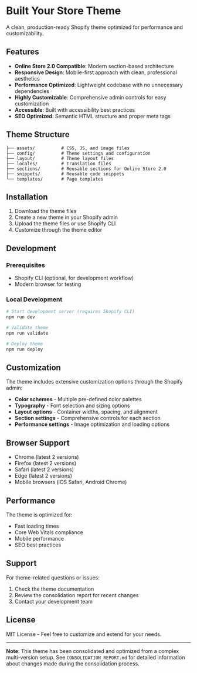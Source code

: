 # Built Your Store Theme

A clean, production-ready Shopify theme optimized for performance and customizability.

## Features

- **Online Store 2.0 Compatible**: Modern section-based architecture
- **Responsive Design**: Mobile-first approach with clean, professional aesthetics
- **Performance Optimized**: Lightweight codebase with no unnecessary dependencies
- **Highly Customizable**: Comprehensive admin controls for easy customization
- **Accessible**: Built with accessibility best practices
- **SEO Optimized**: Semantic HTML structure and proper meta tags

## Theme Structure

```
├── assets/          # CSS, JS, and image files
├── config/          # Theme settings and configuration
├── layout/          # Theme layout files
├── locales/         # Translation files
├── sections/        # Reusable sections for Online Store 2.0
├── snippets/        # Reusable code snippets
└── templates/       # Page templates
```

## Installation

1. Download the theme files
2. Create a new theme in your Shopify admin
3. Upload the theme files or use Shopify CLI
4. Customize through the theme editor

## Development

### Prerequisites
- Shopify CLI (optional, for development workflow)
- Modern browser for testing

### Local Development
```bash
# Start development server (requires Shopify CLI)
npm run dev

# Validate theme
npm run validate

# Deploy theme
npm run deploy
```

## Customization

The theme includes extensive customization options through the Shopify admin:

- **Color schemes** - Multiple pre-defined color palettes
- **Typography** - Font selection and sizing options
- **Layout options** - Container widths, spacing, and alignment
- **Section settings** - Comprehensive controls for each section
- **Performance settings** - Image optimization and loading options

## Browser Support

- Chrome (latest 2 versions)
- Firefox (latest 2 versions)
- Safari (latest 2 versions)
- Edge (latest 2 versions)
- Mobile browsers (iOS Safari, Android Chrome)

## Performance

The theme is optimized for:
- Fast loading times
- Core Web Vitals compliance
- Mobile performance
- SEO best practices

## Support

For theme-related questions or issues:
1. Check the theme documentation
2. Review the consolidation report for recent changes
3. Contact your development team

## License

MIT License - Feel free to customize and extend for your needs.

---

**Note**: This theme has been consolidated and optimized from a complex multi-version setup. See `CONSOLIDATION_REPORT.md` for detailed information about changes made during the consolidation process.